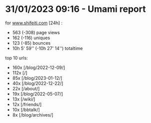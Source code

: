 # 31/01/2023 09:16 - Umami report
for www.shifeiti.com [24h] :

 - 563 (-308) page views
 - 162 (-116) uniques
 - 123 (-85) bounces
 - 10h 5' 59'' (-10h 27' 14'') totaltime


top 10 urls:
 - 160x [/blog/2022-12-09/]
 - 112x [/]
 - 85x [/blog/2023-01-12/]
 - 40x [/blog/2022-12-22/]
 - 22x [/about/]
 - 19x [/blog/2022-05-07/]
 - 13x [/wiki/]
 - 12x [/friends/]
 - 10x [/bbtalk/]
 - 8x [/blog/archives/]


